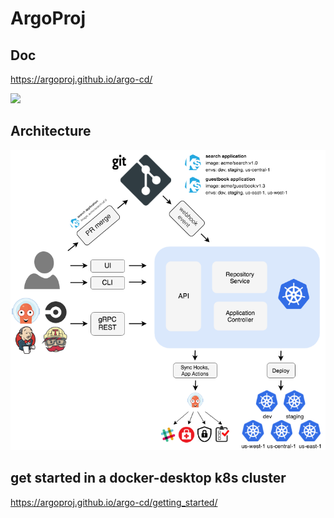 # ArgoProj

## Doc
https://argoproj.github.io/argo-cd/

[![](http://img.youtube.com/vi/aWDIQMbp1cc/0.jpg)](http://www.youtube.com/watch?v=aWDIQMbp1cc "ArgoCD - GitOps CD for k8s")



## Architecture

![argocd_architecture](_image/argocd_architecture.png)


## get started in a docker-desktop k8s cluster     
https://argoproj.github.io/argo-cd/getting_started/        


